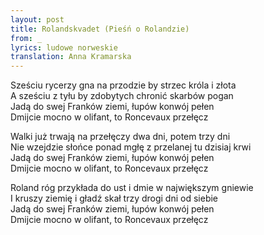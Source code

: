 ```yaml
---
layout: post
title: Rolandskvadet (Pieśń o Rolandzie)
from: _
lyrics: ludowe norweskie
translation: Anna Kramarska
---
```

Sześciu rycerzy gna na przodzie by strzec króla i złota  
A sześciu z tyłu by zdobytych chronić skarbów pogan    
Jadą do swej Franków ziemi, łupów konwój pełen    
Dmijcie mocno w olifant, to Roncevaux przełęcz    

Walki już trwają na przełęczy dwa dni, potem trzy dni    
Nie wzejdzie słońce ponad mgłę z przelanej tu dzisiaj krwi    
Jadą do swej Franków ziemi, łupów konwój pełen    
Dmijcie mocno w olifant, to Roncevaux przełęcz    

Roland róg przykłada do ust i dmie w największym gniewie    
I kruszy ziemię i gładź skał trzy drogi dni od siebie    
Jadą do swej Franków ziemi, łupów konwój pełen    
Dmijcie mocno w olifant, to Roncevaux przełęcz    
